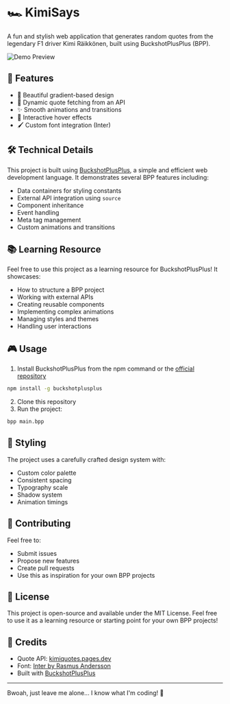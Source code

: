 # 🏎️ KimiSays

A fun and stylish web application that generates random quotes from the legendary F1 driver Kimi Räikkönen, built using BuckshotPlusPlus (BPP).

![Demo Preview](https://i.imgur.com/cmYdsQW.png)

## 🚥 Features

- 🎨 Beautiful gradient-based design
- 🔄 Dynamic quote fetching from an API
- ✨ Smooth animations and transitions
- 🎯 Interactive hover effects
- 🖌️ Custom font integration (Inter)

## 🛠️ Technical Details

This project is built using [BuckshotPlusPlus](https://github.com/BuckshotPlusPlus/BuckshotPlusPlus), a simple and efficient web development language. It demonstrates several BPP features including:

- Data containers for styling constants
- External API integration using `source`
- Component inheritance
- Event handling
- Meta tag management
- Custom animations and transitions

## 📚 Learning Resource

Feel free to use this project as a learning resource for BuckshotPlusPlus! It showcases:

- How to structure a BPP project
- Working with external APIs
- Creating reusable components
- Implementing complex animations
- Managing styles and themes
- Handling user interactions

## 🎮 Usage

1. Install BuckshotPlusPlus from the npm command or the [official repository](https://github.com/BuckshotPlusPlus/BuckshotPlusPlus)
```bash
npm install -g buckshotplusplus
```
2. Clone this repository
3. Run the project:
```bash
bpp main.bpp
```

## 🎨 Styling

The project uses a carefully crafted design system with:

- Custom color palette
- Consistent spacing
- Typography scale
- Shadow system
- Animation timings

## 🤝 Contributing

Feel free to:
- Submit issues
- Propose new features
- Create pull requests
- Use this as inspiration for your own BPP projects

## 📄 License

This project is open-source and available under the MIT License. Feel free to use it as a learning resource or starting point for your own BPP projects!

## 🙏 Credits

- Quote API: [kimiquotes.pages.dev](https://kimiquotes.pages.dev)
- Font: [Inter by Rasmus Andersson](https://rsms.me/inter/)
- Built with [BuckshotPlusPlus](https://github.com/BuckshotPlusPlus/BuckshotPlusPlus)

---
Bwoah, just leave me alone... I know what I'm coding! 🏁
